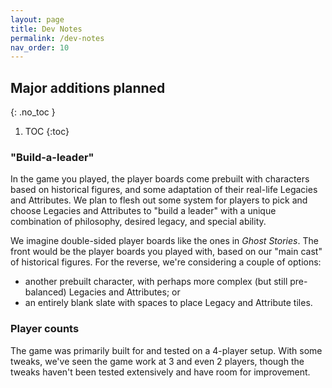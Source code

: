 ```yaml
---
layout: page
title: Dev Notes
permalink: /dev-notes
nav_order: 10
---
```

## Major additions planned
{: .no_toc }

1. TOC
{:toc}

### "Build-a-leader"
In the game you played, the player boards come prebuilt with characters based on historical figures, and some adaptation of their real-life Legacies and Attributes. We plan to flesh out some system for players to pick and choose Legacies and Attributes to "build a leader" with a unique combination of philosophy, desired legacy, and special ability. 

We imagine double-sided player boards like the ones in *Ghost Stories*. The front would be the player boards you played with, based on our "main cast" of historical figures. For the reverse, we're considering a couple of options:
- another prebuilt character, with perhaps more complex (but still pre-balanced) Legacies and Attributes; or
- an entirely blank slate with spaces to place Legacy and Attribute tiles.

### Player counts
The game was primarily built for and tested on a 4-player setup. With some tweaks, we've seen the game work at 3 and even 2 players, though the tweaks haven't been tested extensively and have room for improvement.

<!-- ## Currently thinking about
- British twist in Simulation Mode.
- Sustaining and boosting player interest in the final third -- keeping the game state flexible enough to change in the final third.
- Sharpening Leader and card "personalities", and game balancing next. -->